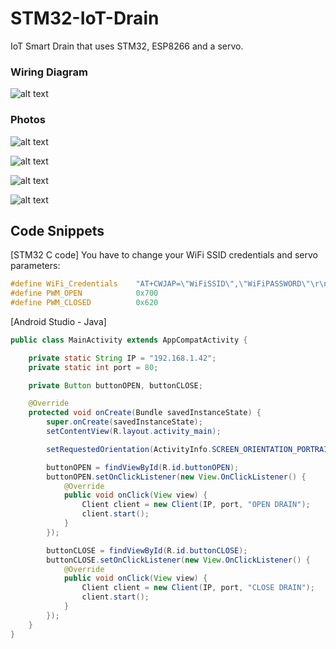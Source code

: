 # STM32-IoT-Drain
 IoT Smart Drain that uses STM32, ESP8266 and a servo.
  
  
### Wiring Diagram  
  
![alt text](https://github.com/viktorvano/STM32-IoT-Drain/blob/main/Documents/schematic.png?raw=true)  
  
### Photos  
  
![alt text](https://github.com/viktorvano/STM32-IoT-Drain/blob/main/Documents/setup.jpg?raw=true)  
  
![alt text](https://github.com/viktorvano/STM32-IoT-Drain/blob/main/Documents/detail.jpg?raw=true)  
  
![alt text](https://github.com/viktorvano/STM32-IoT-Drain/blob/main/Documents/web_open.png?raw=true)  
  
![alt text](https://github.com/viktorvano/STM32-IoT-Drain/blob/main/Documents/web_closed.png?raw=true)  
  
## Code Snippets
  
[STM32 C code] You have to change your WiFi SSID credentials and servo parameters:  
```C
#define WiFi_Credentials	"AT+CWJAP=\"WiFiSSID\",\"WiFiPASSWORD\"\r\n"
#define PWM_OPEN			0x700
#define PWM_CLOSED			0x620
```    
  
[Android Studio - Java]
```Java
public class MainActivity extends AppCompatActivity {

    private static String IP = "192.168.1.42";
    private static int port = 80;

    private Button buttonOPEN, buttonCLOSE;

    @Override
    protected void onCreate(Bundle savedInstanceState) {
        super.onCreate(savedInstanceState);
        setContentView(R.layout.activity_main);

        setRequestedOrientation(ActivityInfo.SCREEN_ORIENTATION_PORTRAIT);

        buttonOPEN = findViewById(R.id.buttonOPEN);
        buttonOPEN.setOnClickListener(new View.OnClickListener() {
            @Override
            public void onClick(View view) {
                Client client = new Client(IP, port, "OPEN DRAIN");
                client.start();
            }
        });

        buttonCLOSE = findViewById(R.id.buttonCLOSE);
        buttonCLOSE.setOnClickListener(new View.OnClickListener() {
            @Override
            public void onClick(View view) {
                Client client = new Client(IP, port, "CLOSE DRAIN");
                client.start();
            }
        });
    }
}
```  
